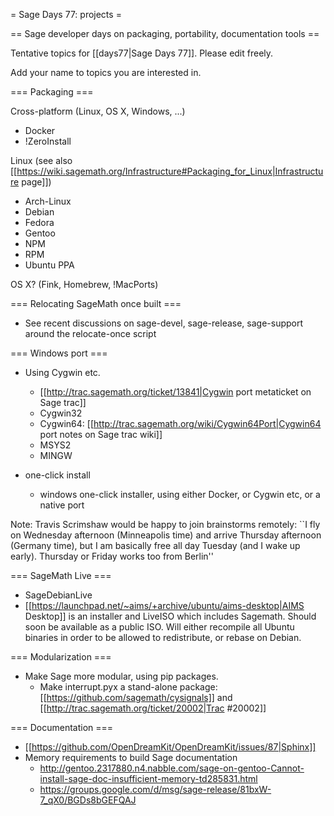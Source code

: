 = Sage Days 77: projects =

== Sage developer days on packaging, portability, documentation tools ==

Tentative topics for [[days77|Sage Days 77]]. Please edit freely.

Add your name to topics you are interested in.


=== Packaging ===

Cross-platform (Linux, OS X, Windows, ...)

  * Docker
  * !ZeroInstall

Linux (see also [[https://wiki.sagemath.org/Infrastructure#Packaging_for_Linux|Infrastructure page]])

  * Arch-Linux
  * Debian
  * Fedora
  * Gentoo
  * NPM
  * RPM
  * Ubuntu PPA

OS X? (Fink, Homebrew, !MacPorts)

=== Relocating SageMath once built ===

  * See recent discussions on sage-devel, sage-release, sage-support around the relocate-once script

=== Windows port ===

  * Using Cygwin etc.
    * [[http://trac.sagemath.org/ticket/13841|Cygwin port metaticket on Sage trac]]
    * Cygwin32
    * Cygwin64: [[http://trac.sagemath.org/wiki/Cygwin64Port|Cygwin64 port notes on Sage trac wiki]]
    * MSYS2
    * MINGW

  * one-click install
    * windows one-click installer, using either Docker, or Cygwin etc, or a native port

Note: Travis Scrimshaw would be happy to join brainstorms remotely:
``I fly on Wednesday afternoon (Minneapolis time) and arrive Thursday
afternoon (Germany time), but I am basically free all day Tuesday (and
I wake up early). Thursday or Friday works too from Berlin''

=== SageMath Live ===

  * SageDebianLive
  * [[https://launchpad.net/~aims/+archive/ubuntu/aims-desktop|AIMS Desktop]] is an installer and LiveISO which includes Sagemath. Should soon be available as a public ISO. Will either recompile all Ubuntu binaries in order to be allowed to redistribute, or rebase on Debian.

=== Modularization ===

  * Make Sage more modular, using pip packages.
    * Make interrupt.pyx a stand-alone package: [[https://github.com/sagemath/cysignals]] and [[http://trac.sagemath.org/ticket/20002|Trac #20002]]

=== Documentation ===

  * [[https://github.com/OpenDreamKit/OpenDreamKit/issues/87|Sphinx]]
  * Memory requirements to build Sage documentation
    * http://gentoo.2317880.n4.nabble.com/sage-on-gentoo-Cannot-install-sage-doc-insufficient-memory-td285831.html
    * https://groups.google.com/d/msg/sage-release/81bxW-7_qX0/BGDs8bGEFQAJ
